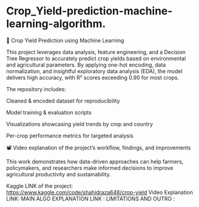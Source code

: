 # Crop_Yield-prediction-machine-learning-algorithm.
🌾 Crop Yield Prediction using Machine Learning

This project leverages data analysis, feature engineering, and a Decision Tree Regressor to accurately predict crop yields based on environmental and agricultural parameters. By applying one-hot encoding, data normalization, and insightful exploratory data analysis (EDA), the model delivers high accuracy, with R² scores exceeding 0.90 for most crops.

The repository includes:

Cleaned & encoded dataset for reproducibility

Model training & evaluation scripts

Visualizations showcasing yield trends by crop and country

Per-crop performance metrics for targeted analysis

📽 Video explanation of the project’s workflow, findings, and improvements


This work demonstrates how data-driven approaches can help farmers, policymakers, and researchers make informed decisions to improve agricultural productivity and sustainability.

Kaggle LINK  of the project: https://www.kaggle.com/code/shahidraza648/crop-yield
Video Explanation LINK: 
MAIN ALGO EXPLANATION LINK : 
LIMITATIONS AND OUTRO : 
